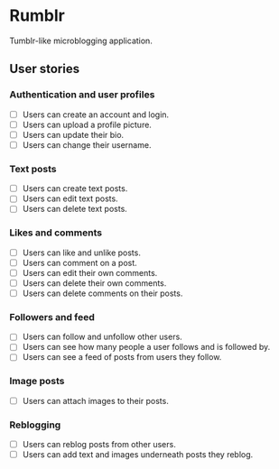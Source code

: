 # Rumblr

Tumblr-like microblogging application.

## User stories

### Authentication and user profiles

- [ ] Users can create an account and login.
- [ ] Users can upload a profile picture.
- [ ] Users can update their bio.
- [ ] Users can change their username.

### Text posts

- [ ] Users can create text posts.
- [ ] Users can edit text posts.
- [ ] Users can delete text posts.

### Likes and comments

- [ ] Users can like and unlike posts.
- [ ] Users can comment on a post.
- [ ] Users can edit their own comments.
- [ ] Users can delete their own comments.
- [ ] Users can delete comments on their posts.

### Followers and feed

- [ ] Users can follow and unfollow other users.
- [ ] Users can see how many people a user follows and is followed by.
- [ ] Users can see a feed of posts from users they follow.

### Image posts

- [ ] Users can attach images to their posts.

### Reblogging

- [ ] Users can reblog posts from other users.
- [ ] Users can add text and images underneath posts they reblog.
